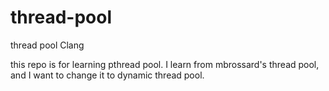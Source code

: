 # thread-pool
thread pool Clang

this repo is for learning pthread pool.
I learn from mbrossard's thread pool, and I want to change it to dynamic thread pool.

